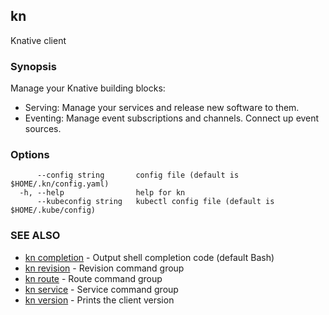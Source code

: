 ## kn

Knative client

### Synopsis

Manage your Knative building blocks:

* Serving: Manage your services and release new software to them.
* Eventing: Manage event subscriptions and channels. Connect up event sources.

### Options

```
      --config string       config file (default is $HOME/.kn/config.yaml)
  -h, --help                help for kn
      --kubeconfig string   kubectl config file (default is $HOME/.kube/config)
```

### SEE ALSO

* [kn completion](kn_completion.md)	 - Output shell completion code (default Bash)
* [kn revision](kn_revision.md)	 - Revision command group
* [kn route](kn_route.md)	 - Route command group
* [kn service](kn_service.md)	 - Service command group
* [kn version](kn_version.md)	 - Prints the client version

